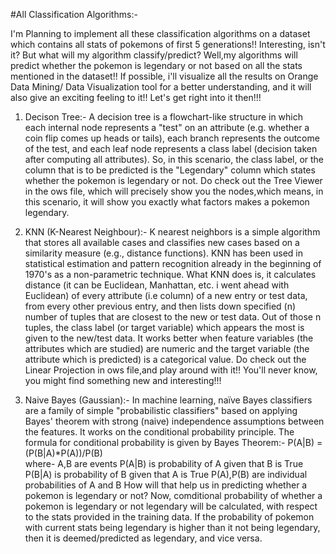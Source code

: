 #All Classification Algorithms:-


I'm Planning to implement all these classification algorithms on a dataset which contains all stats of pokemons of first 5 generations!!
Interesting, isn't it? But what will my algorithm classify/predict? Well,my algorithms will predict whether the pokemon is legendary or not based on all the stats mentioned in the dataset!! If possible, i'll visualize all the results on Orange Data Mining/ Data Visualization tool for a better understanding, and it will also give an exciting feeling to it!!
Let's get right into it then!!!


1) Decison Tree:-
A decision tree is a flowchart-like structure in which each internal node represents a "test" on an attribute (e.g. whether a coin flip comes up heads or tails), each branch represents the outcome of the test, and each leaf node represents a class label (decision taken after computing all attributes).
So, in this scenario, the class label, or the column that is to be predicted is the "Legendary" column which states whether the pokemon is legendary or not. Do check out the Tree Viewer in the ows file, which will precisely show you the nodes,which means, in this scenario, it will show you exactly what factors makes a pokemon legendary.


2) KNN (K-Nearest Neighbour):-
K nearest neighbors is a simple algorithm that stores all available cases and classifies new cases based on a similarity measure (e.g., distance functions). KNN has been used in statistical estimation and pattern recognition already in the beginning of 1970's as a non-parametric technique.
What KNN does is, it calculates distance (it can be Euclidean, Manhattan, etc. i went ahead with Euclidean) of every attribute (i.e column) of a new entry or test data, from every other previous entry, and then lists down specified (n) number of tuples that are closest to the new or test data. Out of those n tuples, the class label (or target variable) which appears the most is given to the new/test data. It works better when feature variables (the attributes which are studied) are numeric and the target variable (the attribute which is predicted) is a categorical value. Do check out the Linear Projection in ows file,and play around with it!! You'll never know, you might find something new and interesting!!!


3) Naive Bayes (Gaussian):-
In machine learning, naïve Bayes classifiers are a family of simple "probabilistic classifiers" based on applying Bayes' theorem with strong (naive) independence assumptions between the features. It works on the conditional probability principle. The formula for conditional probability is given by Bayes Theorem:-
P(A|B) = (P(B|A)*P(A))/P(B)  
where-
A,B are events
P(A|B) is probability of A given that B is True
P(B|A) is probability of B given that A is True
P(A),P(B) are individual probabilities of A and B
How will that help us in predicting whether a pokemon is legendary or not? Now, comditional probability of whether a pokemon is legendary or not legendary will be calculated, with respect to the stats provided in the training data. If the probability of pokemon with current stats being legendary is higher than it not being legendary, then it is deemed/predicted as legendary, and vice versa.
